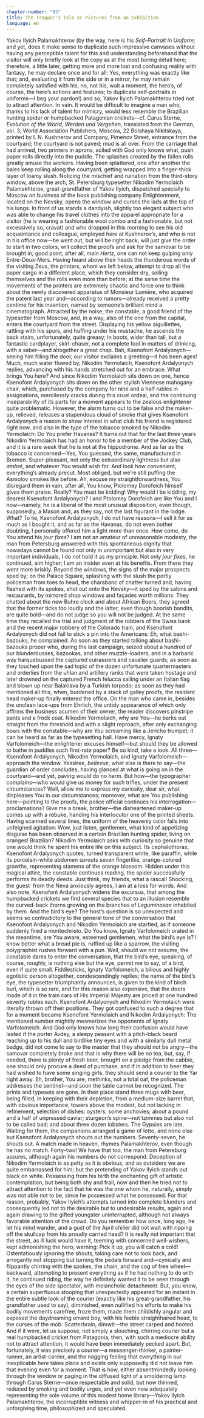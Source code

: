 ```yaml
---
chapter-number: "05"
title: The Trapper's Tale or Pictures from an Exhibition
language: en
---
```


Yakov Ilyich Palamakhterov (by the way, here is his 
*Self-Portrait in Uniform*; and yet, does it make sense 
to duplicate such impressive canvases without having any perceptible talent for this and understanding beforehand that the visitor will only briefly look at the copy as at the 
most boring detail here; therefore, a little later, getting more 
and more lost and confusing reality with fantasy, he may declare once and for all: Yes, everything was exactly like that; 
and, evaluating it from the side or in a mirror, he may remain 
completely satisfied with his, no, not his, wait a moment, the 
hero’s, of course, the hero’s actions and features; to duplicate 
self-portraits in uniforms—I beg your pardon!) and so, Yakov 
Ilyich Palamakhterov tried not to attract attention. In vain. It 
would be difficult to imagine a man who, thanks to his lack of 
talent for mimicry, would less resemble the Brazilian hunting 
spider or humpbacked Patagonian crickets—cf. Carus Sterne, 
*Evolution of the World, Werden und Vergehen*, translated from 
the German, vol. 3, World Association Publishers, Moscow, 22 
Bolshaya Nikitskaya, printed by I. N. Kushnerov and Company, 
Pimenov Street, entrance from the courtyard; the courtyard is not 
paved; mud is all over. From the carriage that had arrived, two 
printers in aprons, soiled with God only knows what, push paper rolls directly into the puddle. The splashes created by the 
fallen rolls greatly amuse the workers. Having been splattered, 
one after another the bales keep rolling along the courtyard, 
getting wrapped into a finger-thick layer of loamy slush. Noticing the mischief and ruination from the third-story window, 
above the arch, St. Petersburg typesetter Nikodim Yermolaich 
Palamakhterov, great-grandfather of Yakov Ilyich, dispatched 
specially to Moscow on business of the book publishing company Enlightenment, located on the Nevsky, opens the window and curses the lads at the top of his lungs. In front of us 
stands a dandyish, slightly too elegant subject who was able to 
change his travel clothes into the apparel appropriate for a visitor (he is wearing a fashionable wool combo and a fashionable, 
but not excessively so, cravat) and who dropped in this morning to see his old acquaintance and colleague, employed here 
at Kushnerov’s, and who is not in his office now—he went out, 
but will be right back, will just give the order to start in two 
colors, will collect the proofs and ask for the samovar to be 
brought in; good point, after all, *mein Hertz*, one can not keep 
gulping only Entre-Deux-Mers. Having heard above their 
heads the thunderous words of the visiting Zeus, the printers, 
whom we left below, attempt to drop all the paper cargo in a 
different place, which they consider dry, soiling themselves 
and the rolls even more than before; at the same time the 
movements of the printers are extremely chaotic and force one 
to think about the newly discovered apparatus of Monsieur 
Lumière, who acquired the patent last year and—according to 
rumors—already received a pretty centime for his invention, 
named by someone’s brilliant mind a cinematograph. Attracted 
by the noise, the constable, a good friend of the typesetter from 
Moscow, and, in a way, also of the one from the capital, enters 
the courtyard from the street. Displaying his yellow aiguillettes, rattling with his spurs, and huffing under his mustache, 
he ascends the back stairs, unfortunately, quite greasy; in boots, 
wider than tall, but a fantastic cardplayer, skirt-chaser, not a 
complete fool in matters of drinking, with a saber—and altogether a great chap. Bah, Ksenofont Ardalyonych—seeing him 
filling the door, our visitor exclaims a greeting—it has been ages! 
Much, much water flowed by, Nikodim Yermolaich, Ksenofont Ardalyonych replies, advancing with his hands stretched 
out for an embrace. What brings You here? And since Nikodim 
Yermolaich sits down on one, hence Ksenofont Ardalyonych 
sits down on the other stylish Viennese mahogany chair, 
which, purchased by the company for nine and a half rubles in 
assignations, mercilessly cracks during this cruel ordeal, and 
the continuing inseparability of its parts for a moment appears 
to the zealous enlightener quite problematic. However, the 
alarm turns out to be false and the maker-up, relieved, releases 
a stupendous cloud of smoke that gives Ksenofont Ardalyonych a reason to show interest in what club his friend is registered right now, and also in the type of the tobacco smoked by 
Nikodim Yermolaich: Do You prefer Havanas? It turns out that 
for the last three years Nikodim Yermolaich has had an honor 
to be a member of the Jockey Club, and it is a rare week that he 
is not at the hippodrome. And as far as the tobacco is concerned—Yes, You guessed, the same, manufactured in Bremen. 
Super-pleasant, not only the extraordinary lightness but also 
*ambré*, and whatever You would wish for. And look how convenient, everything’s already precut. Most obliged, but we’re still 
puffing the Asmolov smokes like before. Ah, excuse my 
straightforwardness, You disregard them in vain, after all, You 
know, Ptolomey Dorofeich himself gives them praise. Really? 
You must be kidding! Why would I be kidding, my dearest 
Ksenofont Ardalyonych? I and Ptolomey Dorofeich are like 
You and I now—namely, he is a liberal of the most unusual 
disposition, even though, supposedly, a Mason and, as they 
say, not the last figurant in the lodge. What? To lie, Ksenofont 
Ardalyonych, I do not have reasons—I sell it for as much as I 
bought it, and as far as the Havanas, do not even bother doubting, I personally offered him a light more than once. How 
come, do You attend his *jour fixes*? I am not an amateur of unreasonable modesty, the man from Petersburg answered with 
this spontaneous dignity that nowadays cannot be found not 
only in unimportant but also in very important individuals, I 
do not hold it as my principle. Not only *jour fixes*, he continued, aim higher; I am an insider even at his benefits. From 
there they went more briskly. Beyond the windows, the signs 
of the major prospects sped by; on the Palace Square, splashing with the slush the portly policeman from toes to head, the 
charabanc of chatter turned and, having flashed with its spokes, 
shot out onto the Nevsky—it sped by the salons and restaurants, by mirrored shop windows and façades worth millions. 
They chatted about the new Buhre clock and about African Boers, they agreed that the former ticks too loudly and the latter, 
even though boorish bandits, are quite bold—and do not 
judge so you will not be judged. At the same time they recalled 
the trial and judgment of the robbers of the Swiss bank and the 
recent major robbery of the Colorado train, and Ksenofont 
Ardalyonych did not fail to stick a pin into the Americans: Eh, 
what bashi-bazouks, he complained. As soon as they started 
talking about bashi-bazouks proper who, during the last campaign, seized about a hundred of our blunderbusses, bazookas, 
and other muzzle-loaders, and in a barbaric way harquebussed 
the captured cuirassiers and cavalier guards; as soon as they 
touched upon the sad topic of the dozen unfortunate quartermasters and orderlies from the uhlan and artillery ranks that 
were taken hostage and later drowned on the captured French 
felucca sailing under an Italian flag and blown up near Balaklava 
by a Turkish torpedo; as soon as they had mentioned all this, 
when, burdened by a stack of galley proofs, the resident head 
maker-up finally entered the office. On the man who came in, 
besides the unclean lace-ups from Ehrlich, the untidy appearance of which only affirms the business acumen of their owner, 
the reader discovers pinstripe pants and a frock coat. Nikodim 
Yermolaich, why are You—he barks out straight from the 
threshold and with a slight reproach, after only exchanging bows 
with the constable—why are You screaming like a Jericho trumpet; it can be heard as far as the typesetting hall. Have mercy, 
Ignaty Varfolomeich—the enlightener excuses himself—but 
should they be allowed to bathe in puddles such first-rate paper? 
Be so kind, take a look. All three—Ksenofont Ardalyonych, 
Nikodim Yermolaich, and Ignaty Varfolomeich—approach the 
window. Yessiree, *bellevue*, what else is there to say—the guardian of order concludes, having glanced at what is going on in 
the courtyard—and yet, paving would do no harm. But how—the typographer complains—who would give us money for 
such trifles, under the present circumstances? Well, allow me 
to express my curiosity, dear sir, what displeases You in our 
circumstances; moreover, what are You publishing here—pointing to the proofs, the police official continues his interrogation—proclamations? Give me a break, brother—the disheartened maker-up comes up with a rebuke, handing his 
interlocutor one of the printed sheets. Having scanned several 
lines, the uniform of the heavenly color falls into unfeigned 
agitation: Wow, just listen, gentlemen, what kind of appetizing 
disguise has been observed in a certain Brazilian hunting spider, living on oranges! Brazilian? Nikodim Yermolaich asks 
with curiosity so genuine that one would think he spent his 
entire life on this subject. Its cephalothorax, Ksenofont Ardalyonych quotes, turned transparent white, like paraffin, 
while its porcelain-white abdomen sprouts seven fingerlike, 
orange-colored growths, representing stamens of the orange 
blossom. Hidden under this magical attire, the constable continues reading, the spider successfully performs its deadly 
deeds. Just think, my friends, what a rascal! Shocking, the 
guest  from the Neva anxiously agrees, I am at a loss for 
words. And also note, Ksenofont Ardalyonych widens the excursus, that among the humpbacked crickets we find several 
species that to an illusion resemble the curved-back thorns 
growing on the branches of *Leguminosae* inhabited by them. 
And the bird’s eye? The host’s question is so unexpected and 
seems so contradictory to the general tone of the conversation 
that Ksenofont Ardalyonych and Nikodim Yermolaich are 
startled, as if someone suddenly fired a montechristo. Do You 
know, Ignaty Varfolomeich orated in the meantime, are You 
aware, esteemed gentlemen, what the bird’s eye is? I know better what a bread pie is, ruffled up like a sparrow, the visiting 
polygraphist rushes forward with a pun. Well, should we not 
assume, the constable dares to enter the conversation, that the 
bird’s eye, speaking, of course, roughly, is nothing else but the 
eye, permit me to say, of a bird, even if quite small. Fiddlesticks, 
Ignaty Varfolomeich, a bilious and highly egotistic person altogether, condescendingly replies; the name of the bird’s eye, the 
typesetter triumphantly announces, is given to the kind of 
birch burl, which is so rare, and for this reason also expensive, 
that the doors made of it in the train cars of His Imperial Majesty are priced at one hundred seventy rubles each. Ksenofont 
Ardalyonych and Nikodim Yermolaich were literally thrown 
off their positions. They got confused to such a degree that for 
a moment became Ksenofont Yermolaich and Nikodim Ardalyonych: The mentioned number mightily mesmerizes the 
opponents of Ignaty Varfolomeich. And God only knows how 
long their confusion would have lasted if the porter Avdey, a 
sleepy peasant with a pitch-black beard reaching up to his dull 
and birdlike tiny eyes and with a similarly dull metal badge, did 
not come to say to the master that they should not be angry—the samovar completely broke and that is why there will be no 
tea, but, say, if needed, there is plenty of fresh beer, brought on 
a pledge from the cabbie, one should only procure a deed of purchase, and if in addition to beer they had wished to have some 
singing girls, they should send a courier to the Yar right away. 
Eh, brother, You are, methinks, not a total oaf, the policeman 
addresses the sentinel—and soon the table cannot be recognized. The prints and typesets are gone. In their place stand 
three mugs with beer, being filled, in keeping with their depletion, from a medium-size barrel that, with obvious importance, 
towers above the modest, but not lacking in refinement, selection of dishes: oysters; some anchovies; about a pound and a 
half of unpressed caviar; sturgeon’s spine—not tzimmes but 
also not to be called bad; and about three dozen lobsters. The 
Gypsies are late. Waiting for them, the companions arranged a 
game of lotto, and none else but Ksenofont Ardalyonych 
shouts out the numbers. Seventy-seven, he shouts out. A match 
made in heaven, rhymes Palamakhterov, even though he has 
no match. Forty-two! We have that too, the man from Petersburg assures, although again his numbers do not correspond. 
Deception of Nikodim Yermolaich is as petty as it is obvious, 
and as outsiders we are quite embarrassed for him; but the pretending of Yakov Ilyich stands out black on white. Possessing 
from his birth the enchanting gift of artistic contemplation, 
but being both shy and frail, now and then he tried not to attract attention to the fact that he was the one whom he, naturally, simply was not able not to be, since he possessed what he 
possessed. For that reason, probably, Yakov Ilyich’s attempts 
turned into complete blunders and consequently led not to the 
desirable but to undesirable results, again and again drawing to 
the gifted youngster uninterrupted, although not always favorable attention of the crowd. Do you remember how once, long 
ago, he let his mind wander, and a gust of the April chiller did 
not wait with ripping off the skullcap from his proudly carried 
head? It is really not important that the street, as ill luck would 
have it, teeming with concerned well-wishers, kept admonishing the hero, warning: Pick it up, you will catch a cold! Ostentatiously ignoring the shouts, taking care not to look back, and 
arrogantly not stopping but turning the pedals forward and—cynically and flippantly chirring with the spokes, the chain, 
and the cog of free wheel—backward, attempting to present 
everything as if he had nothing to do with it, he continued riding, the way he definitely wanted it to be seen through the eyes 
of the side spectator, with melancholic detachment. But, you 
know, a certain superfluous stooping that unexpectedly appeared for an instant in the entire subtle look of the courier 
(exactly like his great-grandfather, his grandfather used to say), 
diminished, even nullified his efforts to make his bodily movements carefree, froze them, made them childishly angular and 
exposed the daydreaming errand boy, with his feeble straighthaired head, to the curses of the mob: Scatterbrain, dimwit—the street carped and hooted. And if it were, let us suppose, not 
simply a slouching, chirring courier but a real humpbacked 
cricket from Patagonia, then, with such a mediocre ability not 
to attract attention, it would have been immediately pecked 
apart. But, fortunately, it was precisely a courier—a messenger-thinker, a painter-runner, an artist-carrier, and the nagging 
feeling that everything in our inexplicable *here* takes place and 
exists only supposedly did not leave him that evening even for 
a moment. That is how, either absentmindedly looking through 
the window or paging in the diffused light of a smoldering 
lamp through Carus Sterne—once respectable and solid, but 
now thinned, reduced by smoking and bodily urges, and yet 
even now adequately representing the sole volume of this 
modest home library—Yakov Ilyich Palamakhterov, the incorruptible witness and whipper-in of his practical and unforgiving time, philosophized and speculated.
